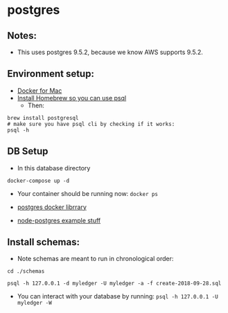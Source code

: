 # postgres

## Notes:
* This uses postgres 9.5.2, because we know AWS supports 9.5.2.

## Environment setup:
* [Docker for Mac](https://docs.docker.com/docker-for-mac/install/)
* [Install Homebrew so you can use psql](https://brew.sh/)
  * Then:
```
brew install postgresql
# make sure you have psql cli by checking if it works:
psql -h
```

## DB Setup
* In this database directory
```
docker-compose up -d
```

* Your container should be running now:
`docker ps`

* [postgres docker librrary](https://hub.docker.com/_/postgres/)
* [node-postgres example stuff](https://node-postgres.com/)

## Install schemas:
* Note schemas are meant to run in chronological order:
```
cd ./schemas

psql -h 127.0.0.1 -d myledger -U myledger -a -f create-2018-09-28.sql

```

* You can interact with your database by running:
`psql -h 127.0.0.1 -U myledger -W`
